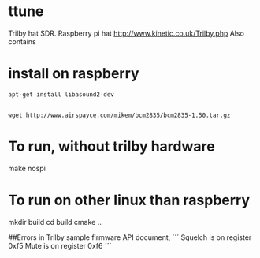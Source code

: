 # ttune

Trilby hat SDR. Raspberry pi hat http://www.kinetic.co.uk/Trilby.php
Also contains 

# install on raspberry

    apt-get install libasound2-dev


    wget http://www.airspayce.com/mikem/bcm2835/bcm2835-1.50.tar.gz


#  To run, without trilby hardware

   make nospi

#  To run on other linux than raspberry
mkdir build
cd build
cmake ..


##Errors in Trilby sample firmware API document,
´´´
Squelch is on register 0xf5
Mute is on register 0xf6
´´´
